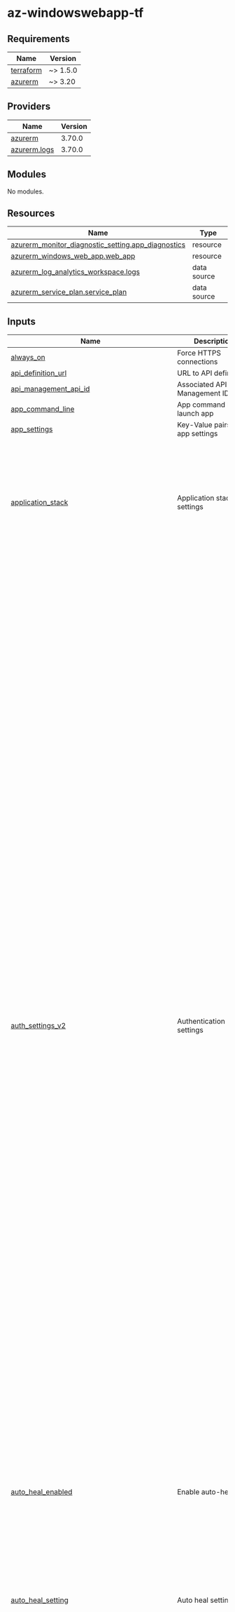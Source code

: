 # az-windowswebapp-tf
<!-- BEGIN_TF_DOCS -->
## Requirements

| Name | Version |
|------|---------|
| <a name="requirement_terraform"></a> [terraform](#requirement\_terraform) | ~> 1.5.0 |
| <a name="requirement_azurerm"></a> [azurerm](#requirement\_azurerm) | ~> 3.20 |

## Providers

| Name | Version |
|------|---------|
| <a name="provider_azurerm"></a> [azurerm](#provider\_azurerm) | 3.70.0 |
| <a name="provider_azurerm.logs"></a> [azurerm.logs](#provider\_azurerm.logs) | 3.70.0 |

## Modules

No modules.

## Resources

| Name | Type |
|------|------|
| [azurerm_monitor_diagnostic_setting.app_diagnostics](https://registry.terraform.io/providers/hashicorp/azurerm/latest/docs/resources/monitor_diagnostic_setting) | resource |
| [azurerm_windows_web_app.web_app](https://registry.terraform.io/providers/hashicorp/azurerm/latest/docs/resources/windows_web_app) | resource |
| [azurerm_log_analytics_workspace.logs](https://registry.terraform.io/providers/hashicorp/azurerm/latest/docs/data-sources/log_analytics_workspace) | data source |
| [azurerm_service_plan.service_plan](https://registry.terraform.io/providers/hashicorp/azurerm/latest/docs/data-sources/service_plan) | data source |

## Inputs

| Name | Description | Type | Default | Required |
|------|-------------|------|---------|:--------:|
| <a name="input_always_on"></a> [always\_on](#input\_always\_on) | Force HTTPS connections | `bool` | `true` | no |
| <a name="input_api_definition_url"></a> [api\_definition\_url](#input\_api\_definition\_url) | URL to API definition | `string` | `null` | no |
| <a name="input_api_management_api_id"></a> [api\_management\_api\_id](#input\_api\_management\_api\_id) | Associated API Management ID | `string` | `null` | no |
| <a name="input_app_command_line"></a> [app\_command\_line](#input\_app\_command\_line) | App command line to launch app | `string` | `null` | no |
| <a name="input_app_settings"></a> [app\_settings](#input\_app\_settings) | Key-Value pairs of app settings | `map(string)` | `{}` | no |
| <a name="input_application_stack"></a> [application\_stack](#input\_application\_stack) | Application stack settings | <pre>object({<br>    current_stack                = optional(string)<br>    docker_image                 = optional(string)<br>    dotnet_version               = optional(string)<br>    dotnet_core_version          = optional(string)<br>    tomcat_version               = optional(string)<br>    java_embedded_server_enabled = optional(bool, false)<br>    java_version                 = optional(string)<br>    node_version                 = optional(string)<br>    python_enabled               = optional(bool, false)<br>  })</pre> | n/a | yes |
| <a name="input_auth_settings_v2"></a> [auth\_settings\_v2](#input\_auth\_settings\_v2) | Authentication settings | <pre>object({<br>    auth_enabled                            = optional(bool, true)<br>    runtime_version                         = optional(string, "~1")<br>    config_file_path                        = optional(string)<br>    require_authentication                  = optional(bool, true)<br>    unauthenticated_action                  = optional(string, "RedirectToLoginPage")<br>    default_provider                        = optional(string)<br>    excluded_paths                          = optional(list(string))<br>    http_route_api_prefix                   = optional(string, "/.auth")<br>    forward_proxy_convention                = optional(string, "ForwardProxyConventionNoProxy")<br>    forward_proxy_custom_host_header_name   = optional(string)<br>    forward_proxy_custom_scheme_header_name = optional(string)<br>    apple_v2 = optional(object({<br>      client_id                  = string<br>      client_secret_setting_name = string<br>    }))<br>    active_directory_v2 = optional(object({<br>      tenant_auth_endpoint                 = string<br>      client_id                            = string<br>      client_secret_setting_name           = optional(string)<br>      client_secret_certificate_thumbprint = optional(string)<br>      jwt_allowed_groups                   = optional(list(string))<br>      jwt_allowed_client_applications      = optional(list(string))<br>      www_authentication_disabled          = optional(bool, false)<br>      allowed_groups                       = optional(list(string))<br>      allowed_identities                   = optional(list(string))<br>      allowed_applications                 = optional(list(string))<br>      login_parameters                     = optional(map(string))<br>      allowed_audiences                    = optional(list(string))<br>    }))<br>    azure_static_web_app_v2 = optional(object({<br>      client_id = string<br>    }))<br>    custom_oidc_v2 = optional(list(object({<br>      name                          = string<br>      client_id                     = string<br>      openid_configuration_endpoint = string<br>      name_claim_type               = optional(string)<br>      scopes                        = optional(list(string))<br>      client_credential_method      = string<br>      client_secret_setting_name    = string<br>      authorisation_endpoint        = string<br>      token_endpoint                = string<br>      issuer_endpoint               = string<br>      certification_uri             = string<br>    })))<br>    facebook_v2 = optional(object({<br>      app_id                  = string<br>      app_secret_setting_name = string<br>      graph_api_version       = optional(string)<br>      login_scopes            = optional(list(string))<br>    }))<br>    github_v2 = optional(object({<br>      client_id                  = string<br>      client_secret_setting_name = string<br>      login_scopes               = optional(list(string))<br>    }))<br>    google_v2 = optional(object({<br>      client_id                  = string<br>      client_secret_setting_name = string<br>      allowed_audiences          = optional(list(string))<br>      login_scopes               = optional(list(string))<br>    }))<br>    microsoft_v2 = optional(object({<br>      client_id                  = string<br>      client_secret_setting_name = string<br>      allowed_audiences          = optional(list(string))<br>      login_scopes               = optional(list(string))<br>    }))<br>    twitter_v2 = optional(object({<br>      consumer_key                 = string<br>      consumer_secret_setting_name = string<br>    }))<br>    login = object({<br>      logout_endpoint                   = optional(string)<br>      token_store_enabled               = optional(bool, false)<br>      token_refresh_extension_time      = optional(number, 72)<br>      token_store_path                  = optional(string)<br>      token_store_sas_setting_name      = optional(string)<br>      preserve_url_fragments_for_logins = optional(bool, false)<br>      allowed_external_redirect_urls    = optional(list(string))<br>      cookie_expiration_convention      = optional(string, "FixedTime")<br>      cookie_expiration_time            = optional(string, "08:00:00")<br>      validate_nonce                    = optional(bool, true)<br>      nonce_expiration_time             = optional(string, "05:00:00")<br>    })<br>  })</pre> | `null` | no |
| <a name="input_auto_heal_enabled"></a> [auto\_heal\_enabled](#input\_auto\_heal\_enabled) | Enable auto-heal | `bool` | `true` | no |
| <a name="input_auto_heal_setting"></a> [auto\_heal\_setting](#input\_auto\_heal\_setting) | Auto heal settings | <pre>object({<br>    minimum_process_execution_time = string<br>    requests = optional(list(object({<br>      count    = number<br>      interval = string<br>    })), [])<br>    slow_requests = optional(list(object({<br>      count      = number<br>      interval   = string<br>      time_taken = string<br>      path       = optional(string)<br>    })), [])<br>    status_codes = optional(list(object({<br>      count             = number<br>      interval          = string<br>      status_code_range = string<br>      path              = optional(string)<br>      sub_status        = optional(number)<br>      win32_status      = optional(number)<br>    })), [])<br>  })</pre> | n/a | yes |
| <a name="input_backup"></a> [backup](#input\_backup) | Backup settings | <pre>object({<br>    name                     = string<br>    sas_reference            = string<br>    enabled                  = optional(bool, true)<br>    frequency_interval       = number<br>    frequency_unit           = string<br>    keep_at_least_one_backup = optional(bool, false)<br>    retention_period_days    = number<br>  })</pre> | `null` | no |
| <a name="input_client_affinity_enabled"></a> [client\_affinity\_enabled](#input\_client\_affinity\_enabled) | Enable cookie affinity | `bool` | `false` | no |
| <a name="input_client_certificate_enabled"></a> [client\_certificate\_enabled](#input\_client\_certificate\_enabled) | Enable client certificate | `bool` | `false` | no |
| <a name="input_client_certificate_exclusion_paths"></a> [client\_certificate\_exclusion\_paths](#input\_client\_certificate\_exclusion\_paths) | Exclude URL paths from client certificate check | `string` | `null` | no |
| <a name="input_client_certificate_mode"></a> [client\_certificate\_mode](#input\_client\_certificate\_mode) | Access settings for client certificate | `string` | `"Required"` | no |
| <a name="input_connection_string_values"></a> [connection\_string\_values](#input\_connection\_string\_values) | Connection string values for the app | `map(string)` | `{}` | no |
| <a name="input_connection_strings"></a> [connection\_strings](#input\_connection\_strings) | Connection strings for the app | <pre>list(object({<br>    name            = string<br>    type            = string<br>    value_reference = string<br>  }))</pre> | `[]` | no |
| <a name="input_container_registry_managed_identity_client_id"></a> [container\_registry\_managed\_identity\_client\_id](#input\_container\_registry\_managed\_identity\_client\_id) | The Client ID of the Managed Service Identity to use for connections to the Azure Container Registry. | `string` | `null` | no |
| <a name="input_container_registry_use_managed_identity"></a> [container\_registry\_use\_managed\_identity](#input\_container\_registry\_use\_managed\_identity) | Should connections for Azure Container Registry use Managed Identity. | `bool` | `false` | no |
| <a name="input_cors"></a> [cors](#input\_cors) | Cross Origin Resource Sharing settings | <pre>object({<br>    allowed_origins     = list(string)<br>    support_credentials = optional(bool, false)<br>  })</pre> | `null` | no |
| <a name="input_default_documents"></a> [default\_documents](#input\_default\_documents) | Specifies a list of Default Documents for the Linux Web App. | `list(string)` | `null` | no |
| <a name="input_enabled"></a> [enabled](#input\_enabled) | Enable web app | `bool` | `true` | no |
| <a name="input_headers"></a> [headers](#input\_headers) | Headers to use for IP restrictions | <pre>map(object({<br>    x_azure_fdid      = optional(string)<br>    x_fd_health_probe = optional(string)<br>    x_forwarded_for   = optional(string)<br>    x_forwarded_host  = optional(string)<br>  }))</pre> | `{}` | no |
| <a name="input_health_check_eviction_time_in_min"></a> [health\_check\_eviction\_time\_in\_min](#input\_health\_check\_eviction\_time\_in\_min) | The amount of time in minutes that a node can be unhealthy before being removed from the load balancer. Possible values are between 2 and 10. Only valid in conjunction with health\_check\_path. | `number` | `2` | no |
| <a name="input_health_check_path"></a> [health\_check\_path](#input\_health\_check\_path) | The path to the Health Check. | `string` | n/a | yes |
| <a name="input_https_only"></a> [https\_only](#input\_https\_only) | Force HTTPS connections | `bool` | `true` | no |
| <a name="input_ip_restrictions"></a> [ip\_restrictions](#input\_ip\_restrictions) | IP restrictions for the app | <pre>list(object({<br>    name                      = string<br>    action                    = optional(string, "Allow")<br>    ip_address                = optional(string)<br>    priority                  = number<br>    service_tag               = optional(string)<br>    virtual_network_subnet_id = optional(string)<br>    headers = optional(object({<br>      x_azure_fdid_reference      = optional(string)<br>      x_fd_health_probe_reference = optional(string)<br>      x_forwarded_for_reference   = optional(string)<br>      x_forwarded_host_reference  = optional(string)<br>    }))<br>  }))</pre> | `[]` | no |
| <a name="input_load_balancing_mode"></a> [load\_balancing\_mode](#input\_load\_balancing\_mode) | The Site load balancing. Possible values include: WeightedRoundRobin, LeastRequests, LeastResponseTime, WeightedTotalTraffic, RequestHash, PerSiteRoundRobin. | `string` | `"LeastRequests"` | no |
| <a name="input_local_mysql_enabled"></a> [local\_mysql\_enabled](#input\_local\_mysql\_enabled) | Use Local MySQL | `bool` | `false` | no |
| <a name="input_log_analytics_workspace_name"></a> [log\_analytics\_workspace\_name](#input\_log\_analytics\_workspace\_name) | Name of Log Analytics Workspace to send diagnostics | `string` | n/a | yes |
| <a name="input_log_analytics_workspace_resource_group_name"></a> [log\_analytics\_workspace\_resource\_group\_name](#input\_log\_analytics\_workspace\_resource\_group\_name) | Resource Group of Log Analytics Workspace to send diagnostics | `string` | n/a | yes |
| <a name="input_logs"></a> [logs](#input\_logs) | Logging settings | <pre>object({<br>    detailed_error_messages = optional(bool, true)<br>    failed_request_tracing  = optional(bool, true)<br>    application_logs = object({<br>      file_system_level = optional(string, "Information")<br>      azure_blob_storage = object({<br>        level             = optional(string, "Information")<br>        retention_in_days = optional(number, 365)<br>        sas_url_reference = string<br>      })<br>    })<br>    http_logs = object({<br>      azure_blob_storage_http = object({<br>        retention_in_days = optional(number, 365)<br>        sas_url_reference = string<br>      })<br>    })<br>  })</pre> | n/a | yes |
| <a name="input_resource_group_name"></a> [resource\_group\_name](#input\_resource\_group\_name) | The name of the resource group to deploy the web app to | `string` | n/a | yes |
| <a name="input_sas_urls"></a> [sas\_urls](#input\_sas\_urls) | Storage Account SAS urls | `map(string)` | `{}` | no |
| <a name="input_scm_ip_restrictions"></a> [scm\_ip\_restrictions](#input\_scm\_ip\_restrictions) | SCM IP restrictions for the app | <pre>list(object({<br>    name                      = string<br>    action                    = optional(string, "Allow")<br>    ip_address                = optional(string)<br>    priority                  = number<br>    service_tag               = optional(string)<br>    virtual_network_subnet_id = optional(string)<br>    headers = optional(object({<br>      x_azure_fdid_reference      = optional(string)<br>      x_fd_health_probe_reference = optional(string)<br>      x_forwarded_for_reference   = optional(string)<br>      x_forwarded_host_reference  = optional(string)<br>    }))<br>  }))</pre> | `[]` | no |
| <a name="input_scm_use_main_ip_restriction"></a> [scm\_use\_main\_ip\_restriction](#input\_scm\_use\_main\_ip\_restriction) | Should the Linux Web App ip\_restriction configuration be used for the SCM also. | `bool` | `true` | no |
| <a name="input_service_plan_name"></a> [service\_plan\_name](#input\_service\_plan\_name) | The name of the service plan to deploy the web app to | `string` | n/a | yes |
| <a name="input_service_plan_resource_group_name"></a> [service\_plan\_resource\_group\_name](#input\_service\_plan\_resource\_group\_name) | The name of the resource group of the service plan to deploy the web app to | `string` | n/a | yes |
| <a name="input_sticky_settings"></a> [sticky\_settings](#input\_sticky\_settings) | Settings that dont change on slot swap | <pre>object({<br>    app_setting_names       = optional(list(string))<br>    connection_string_names = optional(list(string))<br>  })</pre> | `null` | no |
| <a name="input_tags"></a> [tags](#input\_tags) | Tags to apply | `map(string)` | n/a | yes |
| <a name="input_use_32_bit_worker"></a> [use\_32\_bit\_worker](#input\_use\_32\_bit\_worker) | Run on 32-bit worker | `bool` | `false` | no |
| <a name="input_vnet_route_all_enabled"></a> [vnet\_route\_all\_enabled](#input\_vnet\_route\_all\_enabled) | Apply NAT Gateways, Network Security Groups and User Defined Routes to all outbound traffic | `bool` | `true` | no |
| <a name="input_web_app_name"></a> [web\_app\_name](#input\_web\_app\_name) | The name of the web app to deploy | `string` | n/a | yes |
| <a name="input_websockets_enabled"></a> [websockets\_enabled](#input\_websockets\_enabled) | Enable web sockets | `bool` | `false` | no |
| <a name="input_worker_count"></a> [worker\_count](#input\_worker\_count) | The number of Workers | `number` | `null` | no |
| <a name="input_zip_deploy_file"></a> [zip\_deploy\_file](#input\_zip\_deploy\_file) | Local path of zip file to deploy | `string` | `null` | no |

## Outputs

No outputs.
<!-- END_TF_DOCS -->
